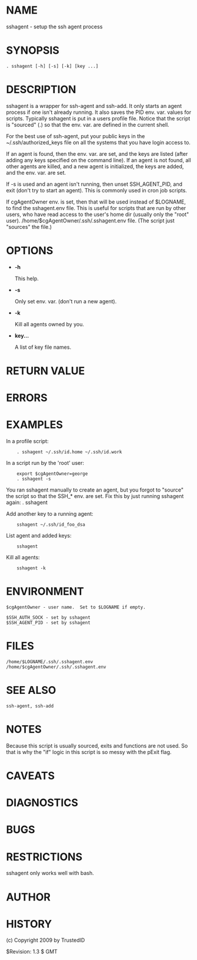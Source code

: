 # NAME

sshagent - setup the ssh agent process

# SYNOPSIS

    . sshagent [-h] [-s] [-k] [key ...]

# DESCRIPTION

sshagent is a wrapper for ssh-agent and ssh-add.  It only starts an
agent process if one isn't already running.  It also saves the PID
env. var. values for scripts.  Typically sshagent is put in a users
profile file.  Notice that the script is "sourced" (.) so that the
env. var. are defined in the current shell.

For the best use of ssh-agent, put your public keys in the
~/.ssh/authorized\_keys file on all the systems that you have login
access to.

If an agent is found, then the env. var. are set, and the keys are
listed (after adding any keys specified on the command line).  If an
agent is not found, all other agents are killed, and a new agent is
initialized, the keys are added, and the env. var. are set.

If -s is used and an agent isn't running, then unset SSH\_AGENT\_PID,
and exit (don't try to start an agent).  This is commonly used in cron
job scripts.

If cgAgentOwner env. is set, then that will be used instead of
$LOGNAME, to find the sshagent.env file.  This is useful for scripts
that are run by other users, who have read access to the user's home
dir (usually only the "root" user).
/home/$cgAgentOwner/.ssh/.sshagent.env file.  (The script just
"sources" the file.)

# OPTIONS

- **-h**

    This help.

- **-s**

    Only set env. var. (don't run a new agent).

- **-k**

    Kill all agents owned by you.

- **key...**

    A list of key file names.

# RETURN VALUE

# ERRORS

# EXAMPLES

In a profile script:

        . sshagent ~/.ssh/id.home ~/.ssh/id.work

In a script run by the 'root' user:

        export $cgAgentOwner=george
        . sshagent -s

You ran sshagent manually to create an agent, but you forgot to
"source" the script so that the SSH\_\* env. are set.  Fix this by just
running sshagent again: . sshagent

Add another key to a running agent:

        sshagent ~/.ssh/id_foo_dsa

List agent and added keys:

        sshagent

Kill all agents:

        sshagent -k

# ENVIRONMENT

    $cgAgentOwner - user name.  Set to $LOGNAME if empty.

    $SSH_AUTH_SOCK - set by sshagent
    $SSH_AGENT_PID - set by sshagent

# FILES

    /home/$LOGNAME/.ssh/.sshagent.env
    /home/$cgAgentOwner/.ssh/.sshagent.env

# SEE ALSO

    ssh-agent, ssh-add

# NOTES

Because this script is usually sourced, exits and functions are not
used.  So that is why the "if" logic in this script is so messy with
the pExit flag.

# CAVEATS

# DIAGNOSTICS

# BUGS

# RESTRICTIONS

sshagent only works well with bash.

# AUTHOR

# HISTORY

(c) Copyright 2009 by TrustedID

$Revision: 1.3 $ GMT 
